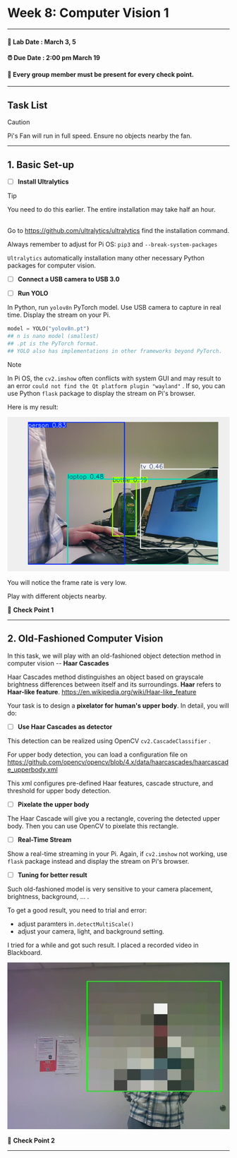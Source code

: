 # Week 8: Computer Vision 1

---------------
#### :dizzy: **Lab Date :** March 3, 5
#### :alarm_clock: **Due Date :** 2:00 pm March 19   
#### :pencil: Every group member must be present for every check point.
-------------------

## Task List
> [!CAUTION]
> Pi's Fan will run in full speed. Ensure no objects nearby the fan.

------------------
## 1. Basic Set-up

- [ ] **Install Ultralytics**

> [!TIP]
> You need to do this earlier. The entire installation may take half an hour.
> 
<br>Go to https://github.com/ultralytics/ultralytics find the installation command.

Always remember to adjust for Pi OS: ```pip3``` and ```--break-system-packages```

```Ultralytics``` automatically installation many other necessary Python packages for computer vision. 

- [ ] **Connect a USB camera to USB 3.0**

- [ ] **Run YOLO**

In Python, run ```yolov8n``` PyTorch model. Use USB camera to capture in real time. Display the stream on your Pi.

  ```python
  model = YOLO("yolov8n.pt")
  ## n is nano model (smallest)
  ## .pt is the PyTorch format. 
  ## YOLO also has implementations in other frameworks beyond PyTorch.
  ```
  
> [!NOTE]
>In Pi OS, the  ```cv2.imshow``` often conflicts with system GUI and may result to an error ```could not find the Qt platform plugin "wayland"``` . If so, you can use Python ```flask``` package to display the stream on Pi's browser.
  
Here is my result:

<img src="Pic/testyolo.png" width="600"/>

You will notice the frame rate is very low. 
  
Play with different objects nearby.

🎉 **Check Point 1**

------------------
## 2. Old-Fashioned Computer Vision

In this task, we will play with an old-fashioned object detection method in computer vision -- **Haar Cascades**

Haar Cascades method distinguishes an object based on grayscale brightness differences between itself and its surroundings. **Haar** refers to **Haar-like feature**.  https://en.wikipedia.org/wiki/Haar-like_feature

Your task is to design a **pixelator for human's upper body**. In detail, you will do:

- [ ] **Use Haar Cascades as detector**

This detection can be realized using OpenCV ```cv2.CascadeClassifier``` . 

For upper body detection, you can load a configuration file on https://github.com/opencv/opencv/blob/4.x/data/haarcascades/haarcascade_upperbody.xml  

This xml configures pre-defined Haar features, cascade structure, and threshold for upper body detection. 

- [ ] **Pixelate the upper body**

The Haar Cascade will give you a rectangle, covering the detected upper body. Then you can use OpenCV to pixelate this rectangle.

- [ ] **Real-Time Stream**

Show a real-time streaming in your Pi. Again, if ```cv2.imshow``` not working, use ```flask``` package instead and display the stream on Pi's browser.

- [ ] **Tuning for better result**

Such old-fashioned model is very sensitive to your camera placement, brightness, background, ... .

To get a good result, you need to trial and error: 
* adjust paramters in```.detectMultiScale()```
* adjust your camera, light, and background setting.

I tried for a while and got such result. I placed a recorded video in Blackboard.

<img src="Pic/pixelatedme.jpg" width="600"/>

🎉 **Check Point 2**


---
